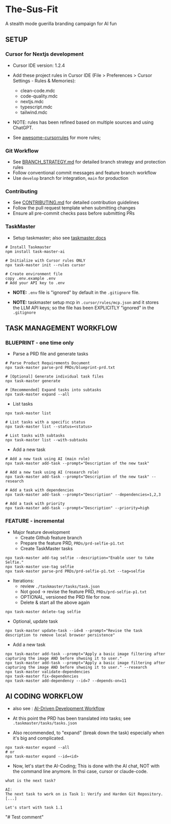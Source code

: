 # The-Sus-Fit
A stealth mode guerilla branding campaign for AI fun

## SETUP

### Cursor for Nextjs development

- Cursor IDE version: 1.2.4
- Add these project rules in Cursor IDE (File > Preferences > Cursor Settings - Rules & Memories):
  - clean-code.mdc
  - code-quality.mdc
  - nextjs.mdc
  - typescript.mdc
  - tailwind.mdc

- NOTE: rules has been refined based on multiple sources and using ChatGPT.
- See [awesome-cursorrules](https://github.com/PatrickJS/awesome-cursorrules/blob/main/rules-new/codequality.mdc)
  for more rules;

### Git Workflow

- See [BRANCH_STRATEGY.md](BRANCH_STRATEGY.md) for detailed branch strategy and protection rules
- Follow conventional commit messages and feature branch workflow
- Use `develop` branch for integration, `main` for production

### Contributing

- See [CONTRIBUTING.md](CONTRIBUTING.md) for detailed contribution guidelines
- Follow the pull request template when submitting changes
- Ensure all pre-commit checks pass before submitting PRs

### TaskMaster

- Setup taskmaster; also see [taskmaster docs](https://github.com/eyaltoledano/claude-task-master/tree/main)
```
# Install Taskmaster
npm install task-master-ai

# Initialize with Cursor rules ONLY
npx task-master init --rules cursor

# Create environment file
copy .env.example .env
# Add your API key to .env
```
- **NOTE:** `.env` file is "ignored" by default in the `.gitignore` file.

- **NOTE:** taskmaster setup mcp in `.cursor/rules/mcp.json` and it stores
the LLM API keys; so the file has been EXPLICITLY "ignored" in the `.gitignore`

## TASK MANAGEMENT WORKFLOW

### BLUEPRINT - one time only
- Parse a PRD file and generate tasks
```
# Parse Product Requirements Document
npx task-master parse-prd PRDs/blueprint-prd.txt

# [Optional] Generate individual task files
npx task-master generate

# [Recommended] Expand tasks into subtasks
npx task-master expand --all
```

- List tasks
```
npx task-master list

# List tasks with a specific status
npx task-master list --status=<status>

# List tasks with subtasks
npx task-master list --with-subtasks
```

- Add a new task
```
# Add a new task using AI (main role)
npx task-master add-task --prompt="Description of the new task"

# Add a new task using AI (research role)
npx task-master add-task --prompt="Description of the new task" --research

# Add a task with dependencies
npx task-master add-task --prompt="Description" --dependencies=1,2,3

# Add a task with priority
npx task-master add-task --prompt="Description" --priority=high
```


### FEATURE - incremental

- Major feature development
  - Create Github feature branch
  - Prepare the feature PRD, `PRDs/prd-selfie-p1.txt`
  - Create TaskMaster tasks
```
npx task-master add-tag selfie --description="Enable user to take Selfie."
npx task-master use-tag selfie
npx task-master parse-prd PRDs/prd-selfie-p1.txt --tag=selfie
```
  - Iterations:
    - review `./taskmaster/tasks/task.json`
    - Not good -> revise the feature PRD, `PRDs/prd-selfie-p1.txt`
    - OPTIONAL, versioned the PRD file for now.
    - Delete & start all the above again
```
npx task-master delete-tag selfie
```
  - Optional, update task
```
npx task-master update-task --id=8 --prompt="Revise the task description to remove local browser persistence"
```

  - Add a new task
```
npx task-master add-task --prompt="Apply a basic image filtering after capturing the image AND before shwoing it to user."
npx task-master add-task --prompt="Apply a basic image filtering after capturing the image AND before shwoing it to user." --research
npx task-master validate-dependencies
npx task-master fix-dependencies
npx task-master add-dependency --id=7 --depends-on=11
```

## AI CODING WORKFLOW

- also see : [AI-Driven Development Workflow](https://docs.task-master.dev/docs/best-practices/advanced-tasks#ai-driven-development-workflow)

- At this point the PRD has been translated into tasks; see `.taskmaster/tasks/tasks.json`

- Also recommended, to "expand" (break down the task) especially when it's big and complicated.
```
npx task-master expand --all
# or
npx task-master expand --id=<id>
``` 
- Now, let's start the AI-Coding; This is done with the AI chat, NOT with the command line anymore.
  In thsi case, cursor or claude-code.
```AI Chat
what is the next task?

AI:
The next task to work on is Task 1: Verify and Harden Git Repository.
[...]

Let's start with task 1.1
```
"# Test comment" 
